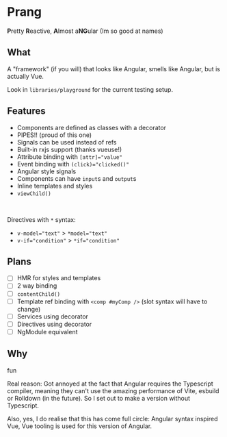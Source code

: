# Prang
**P**retty **R**eactive, **A**lmost a**NG**ular
(Im so good at names)

## What

A "framework" (if you will) that looks like Angular, smells like Angular, but is actually Vue.

Look in `libraries/playground` for the current testing setup.

## Features

- Components are defined as classes with a decorator
- PIPES!! (proud of this one)
- Signals can be used instead of refs
- Built-in rxjs support (thanks vueuse!)
- Attribute binding with `[attr]="value"`
- Event binding with `(click)="clicked()"`
- Angular style signals
- Components can have `input`s and `output`s
- Inline templates and styles
- `viewChild()`

<br />

Directives with `*` syntax:
- `v-model="text"` > `*model="text"`
- `v-if="condition"` > `*if="condition"`

## Plans

- [ ] HMR for styles and templates
- [ ] 2 way binding
- [ ] `contentChild()`
- [ ] Template ref binding with `<comp #myComp />` (slot syntax will have to change)
- [ ] Services using decorator
- [ ] Directives using decorator
- [ ] NgModule equivalent

## Why

fun

Real reason: Got annoyed at the fact that Angular requires the Typescript compiler, meaning they can't use the amazing performance of Vite, esbuild or Rolldown (in the future). So I set out to make a version without Typescript.

Also, yes, I do realise that this has come full circle: Angular syntax inspired Vue, Vue tooling is used for this version of Angular.